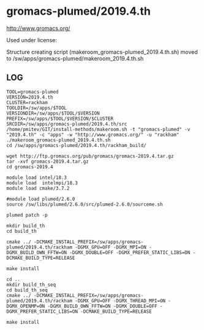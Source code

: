 gromacs-plumed/2019.4.th
========================

<http://www.gromacs.org/>

Used under license:


Structure creating script (makeroom_gromacs-plumed_2019.4.th.sh) moved to /sw/apps/gromacs-plumed/makeroom_2019.4.th.sh

LOG
---

    TOOL=gromacs-plumed
    VERSION=2019.4.th
    CLUSTER=rackham
    TOOLDIR=/sw/apps/$TOOL
    VERSIONDIR=/sw/apps/$TOOL/$VERSION
    PREFIX=/sw/apps/$TOOL/$VERSION/$CLUSTER
    SRCDIR=/sw/apps/gromacs-plumed/2019.4.th/src
    /home/pmitev/GIT/install-methods/makeroom.sh -t "gromacs-plumed" -v "2019.4.th" -c "apps" -w "http://www.gromacs.org/" -u "rackham"
    ./makeroom_gromacs-plumed_2019.4.th.sh
    cd /sw/apps/gromacs-plumed/2019.4.th/rackham_build/

    wget http://ftp.gromacs.org/pub/gromacs/gromacs-2019.4.tar.gz
    tar -xvf gromacs-2019.4.tar.gz
    cd gromacs-2019.4

    module load intel/18.3
    module load  intelmpi/18.3
    module load cmake/3.7.2

    #module load plumed/2.6.0
    source /sw/libs/plumed/2.6.0/src/plumed-2.6.0/sourceme.sh

    plumed patch -p

    mkdir build_th
    cd build_th

    cmake ../ -DCMAKE_INSTALL_PREFIX=/sw/apps/gromacs-plumed/2019.4.th/rackham -DGMX_GPU=OFF -DGMX_MPI=ON -DGMX_BUILD_OWN_FFTW=ON -DGMX_DOUBLE=OFF -DGMX_PREFER_STATIC_LIBS=ON -DCMAKE_BUILD_TYPE=RELEASE
     
    make install
      
    cd ..
    mkdir build_th_seq
    cd build_th_seq
    cmake ../ -DCMAKE_INSTALL_PREFIX=/sw/apps/gromacs-plumed/2019.4.th/rackham -DGMX_GPU=OFF -DGMX_THREAD_MPI=ON -DGMX_OPENMP=ON -DGMX_BUILD_OWN_FFTW=ON -DGMX_DOUBLE=OFF -DGMX_PREFER_STATIC_LIBS=ON -DCMAKE_BUILD_TYPE=RELEASE
       
    make install
    
